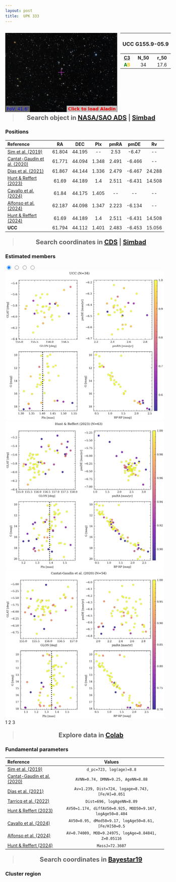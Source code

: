 ```yaml
---
layout: post
title:  UPK 333
---
```

<div style="display: flex; justify-content: space-between; width:720px;height:250px">
<div style="text-align: center;">

<!-- Static image + data attributes for FOV and target -->
<img id="aladin_img"
     data-umami-event="aladin_load"
     src="https://raw.githubusercontent.com/ucc23/Q2N/main/plots/aladin/upk333.webp"
     alt="Click to load Aladin Lite" 
     style="width:355px;height:250px; cursor: pointer;"
     data-fov="0.587" 
     data-target="61.794 44.112"/>
<!-- Div to contain Aladin Lite viewer -->
<div id="aladin-lite-div" style="width:355px;height:250px;display:none;"></div>
<!-- Aladin Lite script (will be loaded after the image is clicked) -->
<script src="{{ site.baseurl }}/scripts/aladin_load.js"></script>

</div>
<!-- Left block -->

<table style="width:355px;height:250px;">
  <!-- Row 1 (title) -->
  <tr>
    <td colspan="5"><h3>UCC G155.9-05.9</h3></td>
  </tr>
  <!-- Row 2 -->
  <tr>
    <th style="text-align: center;"><a href="https://ucc.ar/faq#what-is-the-c3-parameter" title="Combined class">C3</a></th>
    <th style="text-align: center;"><div title="Stars with membership probability >50%">N_50</div></th>
    <th style="text-align: center;"><div title="Radius that contains half the members [arcmin]">r_50</div></th>
  </tr>
  <!-- Row 3 -->
  <tr>
    <td style="text-align: center;"><span style="color: green; font-weight: bold;">A</span><span style="color: #FFC300; font-weight: bold;">B</span></td>
    <td style="text-align: center;">34</td>
    <td style="text-align: center;">17.6</td>
  </tr>
</table>
</div>

> <p style="text-align:center; font-weight: bold; font-size:20px">Search object in <a data-umami-event="nasa_search" href="https://ui.adsabs.harvard.edu/search/q=%20collection%3Aastronomy%20body%3A%22UPK%20333%22&sort=date%20desc%2C%20bibcode%20desc&p_=0" target="_blank">NASA/SAO ADS</a> | <a data-umami-event="simbad_search" href="https://simbad.cds.unistra.fr/simbad/sim-id-refs?Ident=upk333" target="_blank">Simbad</a></p>


### Positions

| Reference    | RA    | DEC   | Plx  | pmRA  | pmDE   |  Rv  |
| :---         | :---: | :---: | :---: | :---: | :---: | :---: |
|[Sim et al. (2019)](https://ui.adsabs.harvard.edu/abs/2019JKAS...52..145S) | 61.804 | 44.195 | -- | 2.53 | -6.47 | -- |
|[Cantat-Gaudin et al. (2020)](https://ui.adsabs.harvard.edu/abs/2020A%26A...640A...1C) | 61.771 | 44.094 | 1.348 | 2.491 | -6.466 | -- |
|[Dias et al. (2021)](https://ui.adsabs.harvard.edu/abs/2021MNRAS.504..356D) | 61.867 | 44.144 | 1.336 | 2.479 | -6.467 | 24.288 |
|[Hunt & Reffert (2023)](https://ui.adsabs.harvard.edu/abs/2023A%26A...673A.114H) | 61.69 | 44.189 | 1.4 | 2.511 | -6.431 | 14.508 |
|[Cavallo et al. (2024)](https://ui.adsabs.harvard.edu/abs/2024AJ....167...12C) | 61.84 | 44.175 | 1.405 | -- | -- | -- |
|[Alfonso et al. (2024)](https://ui.adsabs.harvard.edu/abs/2024A%26A...689A..18A) | 62.187 | 44.098 | 1.347 | 2.223 | -6.134 | -- |
|[Hunt & Reffert (2024)](https://ui.adsabs.harvard.edu/abs/2024A%26A...686A..42H) | 61.69 | 44.189 | 1.4 | 2.511 | -6.431 | 14.508 |
| **UCC** |61.794 | 44.112 | 1.401 | 2.483 | -6.453 | 15.056 |

> <p style="text-align:center; font-weight: bold; font-size:20px">Search coordinates in <a data-umami-event="cds_coord_search" href="https://cdsportal.u-strasbg.fr/?target=61.794,+44.112" target="_blank">CDS</a> | <a data-umami-event="simbad_coord_search" href="https://simbad.cds.unistra.fr/mobile/object_list.html?coord=61.794%2044.112&output=json&radius=5&userEntry=upk333" target="_blank">Simbad</a></p>

### Estimated members

<div class="carousel">
<input type="radio" name="radio-btn" id="slide1" checked>
<input type="radio" name="radio-btn" id="slide1">
<input type="radio" name="radio-btn" id="slide2">
<input type="radio" name="radio-btn" id="slide3">
<div class="slides">
<div class="slide">
<a href="https://raw.githubusercontent.com/ucc23/Q2N/main/plots/UCC/upk333.webp" target="_blank">
<img src="https://raw.githubusercontent.com/ucc23/Q2N/main/plots/UCC/upk333.webp" alt="UPK 333 UCC">
</a>
</div>
<div class="slide">
<a href="https://raw.githubusercontent.com/ucc23/Q2N/main/plots/HUNT23/upk333.webp" target="_blank">
<img src="https://raw.githubusercontent.com/ucc23/Q2N/main/plots/HUNT23/upk333.webp" alt="UPK 333 HUNT23">
</a>
</div>
<div class="slide">
<a href="https://raw.githubusercontent.com/ucc23/Q2N/main/plots/CANTAT20/upk333.webp" target="_blank">
<img src="https://raw.githubusercontent.com/ucc23/Q2N/main/plots/CANTAT20/upk333.webp" alt="UPK 333 CANTAT20">
</a>
</div>
</div>
<div class="indicators">
<label for="slide1">1</label>
<label for="slide2">2</label>
<label for="slide3">3</label>
</div>
</div>


> <p style="text-align:center; font-weight: bold; font-size:20px">Explore data in <a data-umami-event="colab" href="https://colab.research.google.com/github/ucc23/ucc/blob/main/assets/notebook.ipynb" target="_blank">Colab</a></p>


### Fundamental parameters

| Reference |  Values |
| :---      |  :---:  |
| [Sim et al. (2019)](https://ui.adsabs.harvard.edu/abs/2019JKAS...52..145S) | `d_pc=723, log(age)=8.8` |
| [Cantat-Gaudin et al. (2020)](https://ui.adsabs.harvard.edu/abs/2020A%26A...640A...1C) | `AVNN=0.74, DMNN=9.25, AgeNN=8.88` |
| [Dias et al. (2021)](https://ui.adsabs.harvard.edu/abs/2021MNRAS.504..356D) | `Av=1.239, Dist=724, logage=8.743, [Fe/H]=0.051` |
| [Tarricq et al. (2022)](https://ui.adsabs.harvard.edu/abs/2022A%26A...659A..59T) | `Dist=696, logAgeNN=8.89` |
| [Hunt & Reffert (2023)](https://ui.adsabs.harvard.edu/abs/2023A%26A...673A.114H) | `AV50=1.174, diffAV50=0.925, MOD50=9.167, logAge50=8.404` |
| [Cavallo et al. (2024)](https://ui.adsabs.harvard.edu/abs/2024AJ....167...12C) | `AV50=0.95, dMod50=9.17, logAge50=8.61, [Fe/H]50=0.5` |
| [Alfonso et al. (2024)](https://ui.adsabs.harvard.edu/abs/2024A%26A...689A..18A) | `AV=0.74009, MOD=9.24975, logAge=8.84841, Z=0.05116` |
| [Hunt & Reffert (2024)](https://ui.adsabs.harvard.edu/abs/2024A%26A...686A..42H) | `MassJ=72.3607` |

> <p style="text-align:center; font-weight: bold; font-size:20px">Search coordinates in <a data-umami-event="bayestar" href="http://argonaut.skymaps.info/query?lon=155.827%20&lat=-5.833&coordsys=gal&mapname=bayestar2019" target="_blank">Bayestar19</a></p>


### Cluster region

<html lang="en">
  <body>
    <center>
    <div id="plot-params"
         data-oc-name="upk333"
         data-ra-center="61.77"
         data-dec-center="44.09"
         data-rad-deg="17.6"
         data-plx="1.401">
    </div>
    <div id="plot-container">
        <div id="plot"></div>
    </div>
    <script defer type="module" src="{{ site.baseurl }}/scripts/radec_scatter.js"></script>
    </center>
  </body>
</html>
<br>
